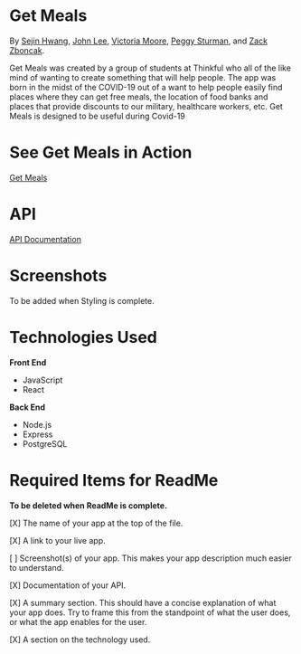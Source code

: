 # Get Meals

By [Sejin Hwang](https://github.com/seejins), [John Lee](https://github.com/johlee92), [Victoria Moore](https://github.com/JaggerSofia), [Peggy Sturman](https://github.com/glamazon), and [Zack Zboncak](https://github.com/zzboncak).

Get Meals was created by a group of students at Thinkful who all of the like mind of wanting to create something that will help people. The app was born in the midst of the COVID-19 out of a want to help people easily find places where they can get free meals, the location of food banks and places that provide discounts to our military, healthcare workers, etc. Get Meals is designed to be useful during Covid-19

# See Get Meals in Action

[Get Meals](https://get-meals-app.now.sh/)

# API

[API Documentation](https://github.com/zzboncak/get-meals-api/tree/development)

# Screenshots

To be added when Styling is complete.

# Technologies Used

**Front End**

* JavaScript
* React

**Back End**

* Node.js
* Express
* PostgreSQL


# Required Items for ReadMe

**To be deleted when ReadMe is complete.**

[X] The name of your app at the top of the file.  

[X] A link to your live app. 

[   ]  Screenshot(s) of your app. This makes your app description much easier to understand. 

[X]  Documentation of your API.  

[X]  A summary section. This should have a concise explanation of what your app does. Try to frame this from the standpoint of what the user does, or what the app enables for the user. 

[X]  A section on the technology used.
